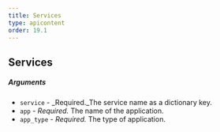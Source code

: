 ```yaml
---
title: Services
type: apicontent
order: 19.1
---
```


## Services
##### Arguments

*   `service` - _Required._The service name as a dictionary key.
*   `app` - _Required._ The name of the application.
*   `app_type` - _Required._ The type of application.